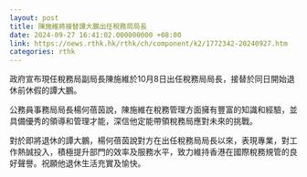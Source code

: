 ```yaml
---
layout: post
title: 陳施維將接替譚大鵬出任稅務局局長
date: 2024-09-27 16:41:02.000000000 +08:00
link: https://news.rthk.hk/rthk/ch/component/k2/1772342-20240927.htm
categories: rthk
---
```


政府宣布現任稅務局副局長陳施維於10月8日出任稅務局局長，接替於同日開始退休前休假的譚大鵬。

公務員事務局局長楊何蓓茵說，陳施維在稅務管理方面擁有豐富的知識和經驗，並具備優秀的領導和管理才能，深信他定能帶領稅務局應對未來的挑戰。

對於即將退休的譚大鵬，楊何蓓茵說對方在出任稅務局局長以來，表現專業，對工作熱誠投入，積極提升部門的效率及服務水平，致力維持香港在國際稅務規管的良好聲譽。祝願他退休生活充實及愉快。

